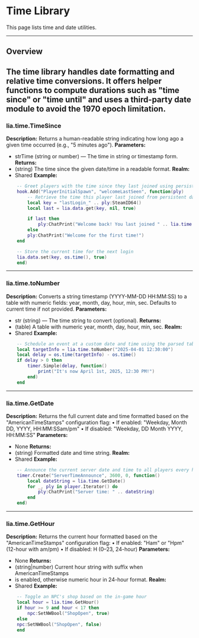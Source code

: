 # Time Library

This page lists time and date utilities.

---

## Overview

The time library handles date formatting and relative time conversions. It offers helper functions to compute durations such as "time since" or "time until" and uses a third-party date module to avoid the 1970 epoch limitation.
---

### lia.time.TimeSince

**Description:**
Returns a human-readable string indicating how long ago a given time occurred (e.g., "5 minutes ago").
**Parameters:**
* strTime (string or number) — The time in string or timestamp form.
**Returns:**
* (string) The time since the given date/time in a readable format.
**Realm:**
* Shared
**Example:**
```lua
    -- Greet players with the time since they last joined using persistence data
    hook.Add("PlayerInitialSpawn", "welcomeLastSeen", function(ply)
        -- Retrieve the time this player last joined from persistent data
        local key = "lastLogin_" .. ply:SteamID64()
        local last = lia.data.get(key, nil, true)

        if last then
            ply:ChatPrint("Welcome back! You last joined " .. lia.time.TimeSince(last) .. ".")
        else
        ply:ChatPrint("Welcome for the first time!")
    end

    -- Store the current time for the next login
    lia.data.set(key, os.time(), true)
    end)
```

---


### lia.time.toNumber

    
**Description:**
Converts a string timestamp (YYYY-MM-DD HH:MM:SS) to a table with numeric fields:
year, month, day, hour, min, sec. Defaults to current time if not provided.
**Parameters:**
* str (string) — The time string to convert (optional).
**Returns:**
* (table) A table with numeric year, month, day, hour, min, sec.
**Realm:**
* Shared
**Example:**
```lua
    -- Schedule an event at a custom date and time using the parsed table
    local targetInfo = lia.time.toNumber("2025-04-01 12:30:00")
    local delay = os.time(targetInfo) - os.time()
    if delay > 0 then
        timer.Simple(delay, function()
            print("It's now April 1st, 2025, 12:30 PM!")
        end)
    end
```

---


### lia.time.GetDate

    
**Description:**
Returns the full current date and time formatted based on the
"AmericanTimeStamps" configuration flag:
• If enabled: "Weekday, Month DD, YYYY, HH:MM:SSam/pm"
• If disabled: "Weekday, DD Month YYYY, HH:MM:SS"
**Parameters:**
* None
**Returns:**
* (string) Formatted date and time string.
**Realm:**
* Shared
**Example:**
```lua
    -- Announce the current server date and time to all players every hour
    timer.Create("ServerTimeAnnounce", 3600, 0, function()
        local dateString = lia.time.GetDate()
        for _, ply in player.Iterator() do
            ply:ChatPrint("Server time: " .. dateString)
        end
    end)
```

---


### lia.time.GetHour

    
**Description:**
Returns the current hour formatted based on the
"AmericanTimeStamps" configuration flag:
• If enabled: "Ham" or "Hpm" (12-hour with am/pm)
• If disabled: H (0–23, 24-hour)
**Parameters:**
* None
**Returns:**
* (string|number) Current hour string with suffix when AmericanTimeStamps
* is enabled, otherwise numeric hour in 24-hour format.
**Realm:**
* Shared
**Example:**
```lua
    -- Toggle an NPC's shop based on the in-game hour
    local hour = lia.time.GetHour()
    if hour >= 9 and hour < 17 then
        npc:SetNWBool("ShopOpen", true)
    else
    npc:SetNWBool("ShopOpen", false)
    end
```
